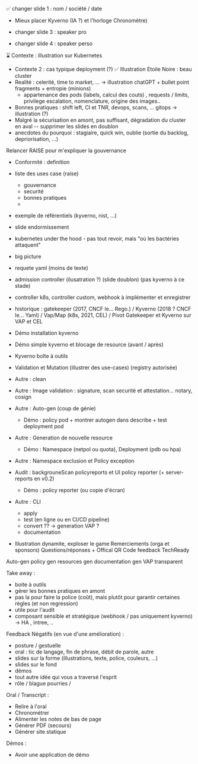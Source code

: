 
✅ changer slide 1 : nom / société / date 
- Mieux placer Kyverno (IA ?) et l'horloge Chronomètre)


- changer slide 3 : speaker pro
- changer slide 4 : speaker perso


⌛️ Contexte : illustration sur Kubernetes
- Contexte 2 : cas typique deployment (?)
✅ Illustration Etoile Noire : beau cluster
- Realité : celerité, time to market, ... -> illustration chatGPT + bullet point fragments + entropie (minions)
  - appartenance des pods (labels, calcul des couts) , requests / limits, privilege escalation, nomenclature, origine des images..
- Bonnes pratiques : shift left, CI et TNR, devops, scans, ... gitops -> illustration (?)
- Malgré la sécurisation en amont, pas suffisant, dégradation du cluster en aval
-- supprimer les slides en doublon
- anecdotes du pourquoi : stagiaire, quick win, oublie (sortie du backlog, depriorisation, ...)


Relancer RAISE pour m'expliquer la gouvernance
- Conformité : definition
- liste des uses case (raise)
   - gouvernance
   - securité
   - bonnes pratiques
   - 
- exemple de référentiels (kyverno, nist, ...)
- slide endormissement

- kubernetes under the hood - pas tout revoir, mais "où les bactéries attaquent"
- big picture
- requete yaml (moins de texte) 
- admission controller (ilusatration ?) (slide doublon) (pas kyverno à ce stade)
- controller k8s, controller custom, webhook à implémenter et enregistrer
- historique : gatekeeper (2017, CNCF le... Rego.) / Kyverno (2018 ? CNCF le... Yaml) / Vap/Map (k8s, 2021, CEL) / Pivot Gatekeeper et Kyverno sur VAP et CEL 

- Démo installation kyverno
- Démo simple kyverno et blocage de resource (avant / après)

- Kyverno boîte à outils 
- Validation et Mutation (illustrer des use-cases) (registry autorisée)
- Autre : clean
- Autre : Image validation : signature, scan securité et attestation... notary, cosign
- Autre : Auto-gen (coup de génie)
   - Démo : policy pod + montrer autogen dans describe + test deployment pod
- Autre : Generation de nouvelle resource 
   - Démo : Namespace (netpol ou quota), Deployment (pdb ou hpa)
- Autre : Namespace exclusion et Policy exception
- Audit : backgrouneScan policyreports et UI policy reporter (+ server-reports en v0.2)
  - Démo : policy reporter (ou copie d'écran)
- Autre : CLI 
  - apply
  - test (en ligne ou en CI/CD pipeline)
  - convert ?? -> generation VAP ?
  - documentation

- Illustration dynamite, exploser le game
Remerciements (orga et sponsors)
Questions/réponses + Offical QR Code feedback TechReady







Auto-gen policy
gen resources
gen documentation
gen VAP transparent


Take away : 
- boite à outils
- gérer les bonnes pratiques en amont
- pas la pour faire la police (coût), mais plutôt pour garantir certaines règles (et non regression)
- utile pour l'audit
- composant sensible et stratégique (webhook / pas uniquement kyverno) -> HA , intree, ..



Feedback Négatifs (en vue d'une amélioration) :
- posture / gestuelle
- oral : tic de langage, fin de phrase, débit de parole, autre 
- slides sur la forme (illustrations, texte, police, couleurs, ...)
- slides sur le fond
- démos
- tout autre idée qui vous a traversé l'esprit
- rôle / blague pourries / 


Oral / Transcript : 
- Relire à l'oral
- Chronométrer
- Alimenter les notes de bas de page
- Générer PDF (secours)
- Générer site statique 


Démos : 
- Avoir une application de démo 




